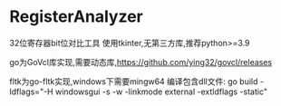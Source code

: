 # RegisterAnalyzer
32位寄存器bit位对比工具
使用tkinter,无第三方库,推荐python>=3.9

go为GoVcl库实现,需要动态库,https://github.com/ying32/govcl/releases

fltk为go-fltk实现,windows下需要mingw64 编译包含dll文件: go build -ldflags="-H windowsgui -s -w -linkmode external -extldflags -static" 
